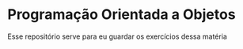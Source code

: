 # Programação Orientada a Objetos

Esse repositório serve para eu guardar os exercícios dessa matéria
